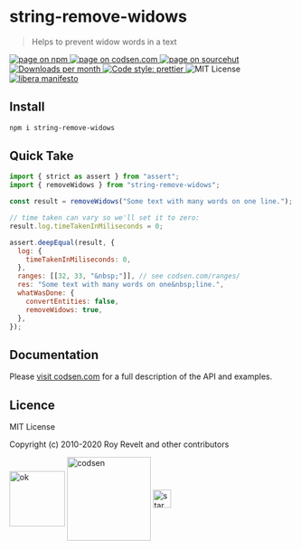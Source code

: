 # string-remove-widows

> Helps to prevent widow words in a text

<div class="package-badges">
  <a href="https://www.npmjs.com/package/string-remove-widows" rel="nofollow noreferrer noopener">
    <img src="https://img.shields.io/badge/-npm-blue?style=flat-square" alt="page on npm">
  </a>
  <a href="https://codsen.com/os/string-remove-widows" rel="nofollow noreferrer noopener">
    <img src="https://img.shields.io/badge/-codsen-blue?style=flat-square" alt="page on codsen.com">
  </a>
  <a href="https://git.sr.ht/~royston/codsen/tree/master/packages/string-remove-widows" rel="nofollow noreferrer noopener">
    <img src="https://img.shields.io/badge/-sourcehut-blue?style=flat-square" alt="page on sourcehut">
  </a>
  <a href="https://npmcharts.com/compare/string-remove-widows?interval=30" rel="nofollow noreferrer noopener" target="_blank">
    <img src="https://img.shields.io/npm/dm/string-remove-widows.svg?style=flat-square" alt="Downloads per month">
  </a>
  <a href="https://prettier.io" rel="nofollow noreferrer noopener" target="_blank">
    <img src="https://img.shields.io/badge/code_style-prettier-brightgreen.svg?style=flat-square" alt="Code style: prettier">
  </a>
  <img src="https://img.shields.io/badge/licence-MIT-brightgreen.svg?style=flat-square" alt="MIT License">
  <a href="https://liberamanifesto.com" rel="nofollow noreferrer noopener" target="_blank">
    <img src="https://img.shields.io/badge/libera-manifesto-lightgrey.svg?style=flat-square" alt="libera manifesto">
  </a>
</div>

## Install

```bash
npm i string-remove-widows
```

## Quick Take

```js
import { strict as assert } from "assert";
import { removeWidows } from "string-remove-widows";

const result = removeWidows("Some text with many words on one line.");

// time taken can vary so we'll set it to zero:
result.log.timeTakenInMiliseconds = 0;

assert.deepEqual(result, {
  log: {
    timeTakenInMiliseconds: 0,
  },
  ranges: [[32, 33, "&nbsp;"]], // see codsen.com/ranges/
  res: "Some text with many words on one&nbsp;line.",
  whatWasDone: {
    convertEntities: false,
    removeWidows: true,
  },
});
```

## Documentation

Please [visit codsen.com](https://codsen.com/os/string-remove-widows/) for a full description of the API and examples.

## Licence

MIT License

Copyright (c) 2010-2020 Roy Revelt and other contributors

<img src="https://codsen.com/images/png-codsen-ok.png" width="98" alt="ok" align="center"> <img src="https://codsen.com/images/png-codsen-1.png" width="148" alt="codsen" align="center"> <img src="https://codsen.com/images/png-codsen-star-small.png" width="32" alt="star" align="center">
